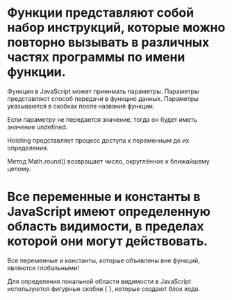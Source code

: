 # Функции представляют собой набор инструкций, которые можно повторно вызывать в различных частях программы по имени функции.

Функция в JavaScript может принимать параметры. Параметры представляют способ передачи в функцию данных. Параметры указываются в скобках после названия функции.

Если параметру не передается значение, тогда он будет иметь значение undefined.

Hoisting представляет процесс доступа к переменным до их определения.

Метод Math.round() возвращает число, округлённое к ближайшему целому.



# Все переменные и константы в JavaScript имеют определенную область видимости, в пределах которой они могут действовать.

Все переменные и константы, которые объявлены вне функций, являются глобальными!

Для определения локальной области видимости в JavaScript используются фигурные скобки { }, которые создают блок кода.

